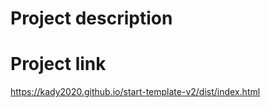 # Project description
<!-- [![Header](https://github.com/Kady2020/alex-smith/blob/main/src/img/cover-page.jpg)](https://kady2020.github.io/alex-smith/dist/index.html) -->
# Project link
https://kady2020.github.io/start-template-v2/dist/index.html
